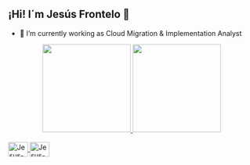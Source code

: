 ## ¡Hi! I´m Jesús Frontelo 👋

- 🔭 I’m currently working as Cloud Migration & Implementation Analyst

<div align="center">
  <a href="https://github.com/JesusFrontelo/">
  <img height="180em" src="https://github-readme-stats.vercel.app/api?username=JesusFrontelo&show_icons=true&count_private=true&theme=highcontrast&include_all_commits=true"/>
  <img height="180em" src="https://github-readme-stats.vercel.app/api/top-langs/?username=JesusFrontelo&theme=highcontrast&langs_count=7"/>
</div>

<div style="display: inline_block"><br>
  <img align="center" alt="Jesus-sh" height="30" width="40" src="https://cdn.jsdelivr.net/gh/devicons/devicon/icons/bash/bash-original.svg">
  <img align="center" alt="Jesus-sh" height="30" width="40" src="https://cdn.jsdelivr.net/gh/devicons/devicon/icons/css3/css3-original.svg">
<!--  <img align="right" alt="Rafa-pic" height="150" style="border-radius:50px;" src="https://media.discordapp.net/attachments/639956127056134178/890373478988013628/Publicacoes_Instagram_1_1.png?width=676&height=676">-->
</div>  

 ##
  
<!--
**JesusFrontelo/jesusfrontelo** is a ✨ _special_ ✨ repository because its `README.md` (this file) appears on your GitHub profile.

Here are some ideas to get you started:

- 🔭 I’m currently working on ...
- 🌱 I’m currently learning ...
- 👯 I’m looking to collaborate on ...
- 🤔 I’m looking for help with ...
- 💬 Ask me about ...
- 📫 How to reach me: ...
- 😄 Pronouns: ...
- ⚡ Fun fact: ...
-->
